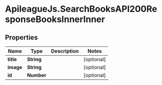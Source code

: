 # ApileagueJs.SearchBooksAPI200ResponseBooksInnerInner

## Properties

Name | Type | Description | Notes
------------ | ------------- | ------------- | -------------
**title** | **String** |  | [optional] 
**image** | **String** |  | [optional] 
**id** | **Number** |  | [optional] 



